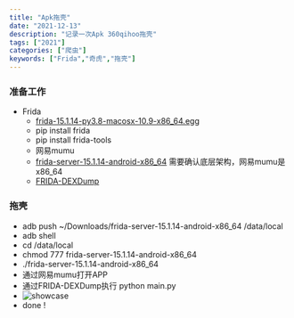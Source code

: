 ```yaml
---
title: "Apk拖壳"
date: "2021-12-13"
description: "记录一次Apk 360qihoo拖壳"
tags: ["2021"]
categories: ["爬虫"]
keywords: ["Frida","奇虎","拖壳"]
---
```


### 准备工作
* Frida
    - [frida-15.1.14-py3.8-macosx-10.9-x86_64.egg](https://pypi.org/project/frida/#files)
    - pip install frida
    - pip install frida-tools
    - 网易mumu
    - [frida-server-15.1.14-android-x86_64](https://github.com/frida/frida/releases) 需要确认底层架构，网易mumu是x86_64
    - [FRIDA-DEXDump](https://github.com/hluwa/FRIDA-DEXDump.git)

### 拖壳
* adb push ~/Downloads/frida-server-15.1.14-android-x86_64 /data/local
* adb shell
* cd  /data/local
* chmod 777 frida-server-15.1.14-android-x86_64
* ./frida-server-15.1.14-android-x86_64
* 通过网易mumu打开APP
* 通过FRIDA-DEXDump执行 python main.py
* ![showcase](https://quicksandznzn.github.io/image/frida_dexdump.png)
* done !